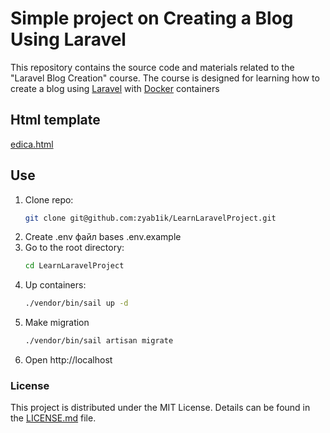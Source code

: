 # Simple project on Creating a Blog Using Laravel

This repository contains the source code and materials related to the "Laravel Blog Creation" course. 
The course is designed for learning how to create a blog using [Laravel](https://laravel.com/) with [Docker](https://www.docker.com/) containers

## Html template
[edica.html](https://www.bootstrapdash.com/product/edica)

## Use

1. Clone repo:
   ```bash
   git clone git@github.com:zyab1ik/LearnLaravelProject.git
   
2. Create .env файл bases .env.example
3. Go to the root directory:
    ```bash
    cd LearnLaravelProject
4. Up containers:
    ```bash
    ./vendor/bin/sail up -d
5. Make migration
   ```bash
   ./vendor/bin/sail artisan migrate
6. Open http://localhost

### License
This project is distributed under the MIT License. Details can be found in the [LICENSE.md](https://www.mit.edu/~amini/LICENSE.md) file.
